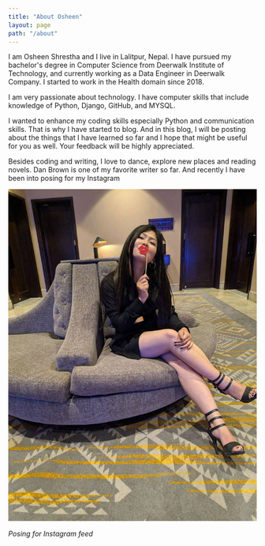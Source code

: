 ```yaml
---
title: "About Osheen"
layout: page
path: "/about"
---
```


I am Osheen Shrestha and I live in Lalitpur, Nepal. I have pursued my bachelor's degree in Computer Science from Deerwalk Institute of Technology, and currently working as a Data Engineer in Deerwalk Company. I started to work in the Health domain since 2018.

I am very passionate about technology. I have computer skills that include knowledge of Python, Django, GitHub, and MYSQL.

I wanted to enhance my coding skills especially Python and communication skills. That is why I have started to blog. And in this blog, I will be posting about the things that I have learned so far and I hope that might be useful for you as well. Your feedback will be highly appreciated.

Besides coding and writing, I love to dance, explore new places and reading novels. Dan Brown is one of my favorite writer so far. And recently I have been into posing for my Instagram

![Posing for Instagram feed.](./insta.jpg)

*Posing for Instagram feed*
